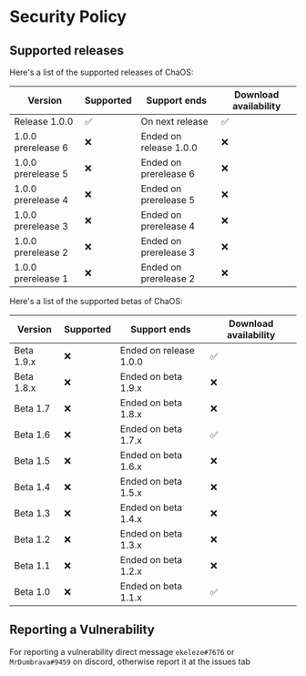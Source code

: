 # Security Policy

## Supported releases

Here's a list of the supported releases of ChaOS:

| Version  | Supported              | Support ends | Download availability |
| -------- | ---------------------- | ------------ | --------------------- |
| Release 1.0.0 | :white_check_mark: | On next release | :white_check_mark: |
| 1.0.0 prerelease 6 | :x:                | Ended on release 1.0.0 | :x:                |
| 1.0.0 prerelease 5 | :x:                | Ended on prerelease 6 | :x:                |
| 1.0.0 prerelease 4 | :x:                | Ended on prerelease 5 | :x:                |
| 1.0.0 prerelease 3 | :x:                | Ended on prerelease 4 | :x:                |
| 1.0.0 prerelease 2 | :x:                | Ended on prerelease 3 | :x:                |
| 1.0.0 prerelease 1 | :x:                | Ended on prerelease 2 | :x:                |

Here's a list of the supported betas of ChaOS:

| Version  | Supported              | Support ends | Download availability |
| -------- | ---------------------- | ------------ | --------------------- |
| Beta 1.9.x   | :x:                | Ended on release 1.0.0 | :white_check_mark: |
| Beta 1.8.x   | :x:                | Ended on beta 1.9.x | :x:                |
| Beta 1.7     | :x:                | Ended on beta 1.8.x | :x:                |
| Beta 1.6     | :x:                | Ended on beta 1.7.x | :white_check_mark: |
| Beta 1.5     | :x:                | Ended on beta 1.6.x | :x:                |
| Beta 1.4     | :x:                | Ended on beta 1.5.x | :x:                |
| Beta 1.3     | :x:                | Ended on beta 1.4.x | :x:                |
| Beta 1.2     | :x:                | Ended on beta 1.3.x | :x:                |
| Beta 1.1     | :x:                | Ended on beta 1.2.x | :x:                |
| Beta 1.0     | :x:                | Ended on beta 1.1.x | :white_check_mark: |

## Reporting a Vulnerability

For reporting a vulnerability direct message ``ekeleze#7676`` or ``MrDumbrava#9459`` on discord, otherwise report it at the issues tab
